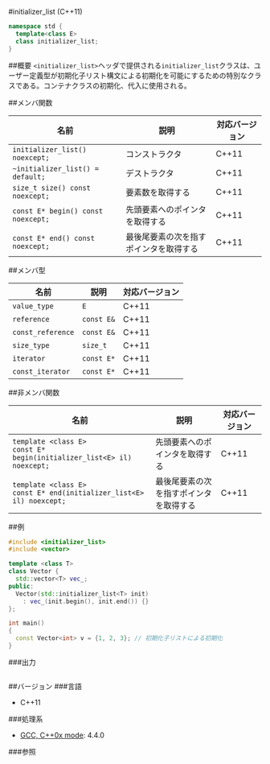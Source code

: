 #initializer_list (C++11)
```cpp
namespace std {
  template<class E>
  class initializer_list;
}
```

##概要
`<initializer_list>`ヘッダで提供される`initializer_list`クラスは、ユーザー定義型が初期化子リスト構文による初期化を可能にするための特別なクラスである。コンテナクラスの初期化、代入に使用される。


##メンバ関数

| 名前 | 説明 | 対応バージョン |
|--------------------------------|----------------|-------|
| `initializer_list() noexcept;` | コンストラクタ | C++11 |
| `~initializer_list() = default;` | デストラクタ | C++11 |
| `size_t size() const noexcept;` | 要素数を取得する | C++11 |
| `const E* begin() const noexcept;` | 先頭要素へのポインタを取得する | C++11 |
| `const E* end() const noexcept;` | 最後尾要素の次を指すポインタを取得する | C++11 |


##メンバ型

| 名前 | 説明 | 対応バージョン |
|-------------------|------------|-------|
| `value_type`      | `E` | C++11 |
| `reference`       | `const E&` | C++11 |
| `const_reference` | `const E&` | C++11 |
| `size_type`       | `size_t` | C++11 |
| `iterator`        | `const E*` | C++11 |
| `const_iterator`  | `const E*` | C++11 |


##非メンバ関数

| 名前 | 説明 | 対応バージョン |
|-------------------|------------|-------|
| `template <class E>`<br/>`const E* begin(initializer_list<E> il) noexcept;` | 先頭要素へのポインタを取得する | C++11 |
| `template <class E>`<br/>`const E* end(initializer_list<E> il) noexcept;` | 最後尾要素の次を指すポインタを取得する | C++11 |


##例
```cpp
#include <initializer_list>
#include <vector>

template <class T>
class Vector {
  std::vector<T> vec_;
public:
  Vector(std::initializer_list<T> init)
    : vec_(init.begin(), init.end()) {}
};

int main()
{
  const Vector<int> v = {1, 2, 3}; // 初期化子リストによる初期化
}
```

###出力
```
```

##バージョン
###言語
- C++11

###処理系
- [GCC, C++0x mode](/implementation#gcc.md): 4.4.0


###参照


